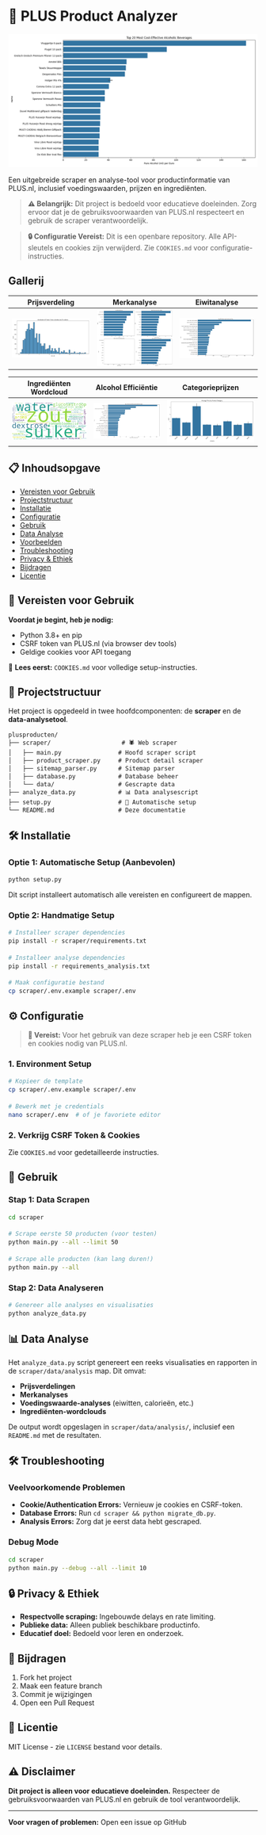 # 🛒 PLUS Product Analyzer

![PLUS Product Analyzer Banner](../scraper/data/analysis/alcohol_efficiency.png)

Een uitgebreide scraper en analyse-tool voor productinformatie van PLUS.nl, inclusief voedingswaarden, prijzen en ingrediënten.

> **⚠️ Belangrijk:** Dit project is bedoeld voor educatieve doeleinden. Zorg ervoor dat je de gebruiksvoorwaarden van PLUS.nl respecteert en gebruik de scraper verantwoordelijk.

> **🔒 Configuratie Vereist:** Dit is een openbare repository. Alle API-sleutels en cookies zijn verwijderd. Zie `COOKIES.md` voor configuratie-instructies.

## Gallerij

| Prijsverdeling | Merkanalyse | Eiwitanalyse |
| :---: | :---: | :---: |
| ![Prijsverdeling](../scraper/data/analysis/price_distribution.png) | ![Merkanalyse](../scraper/data/analysis/brand_comparison.png) | ![Eiwitanalyse](../scraper/data/analysis/protein_value.png) |

| Ingrediënten Wordcloud | Alcohol Efficiëntie | Categorieprijzen |
| :---: | :---: | :---: |
| ![Ingrediënten Wordcloud](../scraper/data/analysis/ingredients_wordcloud.png) | ![Alcohol Efficiëntie](../scraper/data/analysis/alcohol_efficiency.png) | ![Categorieprijzen](../scraper/data/analysis/category_prices.png) |

## 📋 Inhoudsopgave

- [Vereisten voor Gebruik](#vereisten-voor-gebruik)
- [Projectstructuur](#projectstructuur)
- [Installatie](#installatie)
- [Configuratie](#configuratie)
- [Gebruik](#gebruik)
- [Data Analyse](#data-analyse)
- [Voorbeelden](#voorbeelden)
- [Troubleshooting](#troubleshooting)
- [Privacy & Ethiek](#privacy--ethiek)
- [Bijdragen](#bijdragen)
- [Licentie](#licentie)

## 🔑 Vereisten voor Gebruik

**Voordat je begint, heb je nodig:**
- Python 3.8+ en pip
- CSRF token van PLUS.nl (via browser dev tools)
- Geldige cookies voor API toegang

📖 **Lees eerst:** `COOKIES.md` voor volledige setup-instructies.

## 📁 Projectstructuur

Het project is opgedeeld in twee hoofdcomponenten: de **scraper** en de **data-analysetool**.

```
plusproducten/
├── scraper/                    # 🕷️ Web scraper
│   ├── main.py                # Hoofd scraper script
│   ├── product_scraper.py     # Product detail scraper
│   ├── sitemap_parser.py      # Sitemap parser
│   ├── database.py            # Database beheer
│   └── data/                  # Gescrapte data
├── analyze_data.py            # 📊 Data analysescript
├── setup.py                   # 🔧 Automatische setup
└── README.md                  # Deze documentatie
```

## 🛠️ Installatie

### Optie 1: Automatische Setup (Aanbevolen)

```bash
python setup.py
```
Dit script installeert automatisch alle vereisten en configureert de mappen.

### Optie 2: Handmatige Setup

```bash
# Installeer scraper dependencies
pip install -r scraper/requirements.txt

# Installeer analyse dependencies
pip install -r requirements_analysis.txt

# Maak configuratie bestand
cp scraper/.env.example scraper/.env
```

## ⚙️ Configuratie

> **🔑 Vereist:** Voor het gebruik van deze scraper heb je een CSRF token en cookies nodig van PLUS.nl.

### 1. Environment Setup

```bash
# Kopieer de template
cp scraper/.env.example scraper/.env

# Bewerk met je credentials
nano scraper/.env  # of je favoriete editor
```

### 2. Verkrijg CSRF Token & Cookies

Zie `COOKIES.md` voor gedetailleerde instructies.

## 🚀 Gebruik

### Stap 1: Data Scrapen

```bash
cd scraper

# Scrape eerste 50 producten (voor testen)
python main.py --all --limit 50

# Scrape alle producten (kan lang duren!)
python main.py --all
```

### Stap 2: Data Analyseren

```bash
# Genereer alle analyses en visualisaties
python analyze_data.py
```

## 📊 Data Analyse

Het `analyze_data.py` script genereert een reeks visualisaties en rapporten in de `scraper/data/analysis` map. Dit omvat:

- **Prijsverdelingen**
- **Merkanalyses**
- **Voedingswaarde-analyses** (eiwitten, calorieën, etc.)
- **Ingrediënten-wordclouds**

De output wordt opgeslagen in `scraper/data/analysis/`, inclusief een `README.md` met de resultaten.

## 🛠️ Troubleshooting

### Veelvoorkomende Problemen

- **Cookie/Authentication Errors:** Vernieuw je cookies en CSRF-token.
- **Database Errors:** Run `cd scraper && python migrate_db.py`.
- **Analysis Errors:** Zorg dat je eerst data hebt gescraped.

### Debug Mode

```bash
cd scraper
python main.py --debug --all --limit 10
```

## 🔒 Privacy & Ethiek

- **Respectvolle scraping:** Ingebouwde delays en rate limiting.
- **Publieke data:** Alleen publiek beschikbare productinfo.
- **Educatief doel:** Bedoeld voor leren en onderzoek.

## 🤝 Bijdragen

1. Fork het project
2. Maak een feature branch
3. Commit je wijzigingen
4. Open een Pull Request

## 📄 Licentie

MIT License - zie `LICENSE` bestand voor details.

## ⚠️ Disclaimer

**Dit project is alleen voor educatieve doeleinden.** Respecteer de gebruiksvoorwaarden van PLUS.nl en gebruik de tool verantwoordelijk.

---

**Voor vragen of problemen:** Open een issue op GitHub
